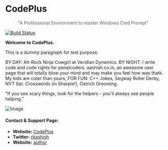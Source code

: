 CodePlus
========
> "A Professional Environment to master Windows Cmd Prompt"

[![Build Status](https://travis-ci.org/rbashish/CodePlus.svg?branch=master)](https://travis-ci.org/rbashish/CodePlus)

**Welcome to CodePlus.**

This is a dummy paragraph for test purpose.

BY DAY: Alt-Rock Ninja Cowgirl at Veridian Dynamics. BY NIGHT: I write code and code rights for penalcoders. aashish.co.in, an awesome user page that will totally blow your mind and may make you feel how was thatk. My kids are cuter than yours, FOR FUN: C++ Jokes, Segway Roller Derby, NYT Sat. Crosswords (in Sharpie!), Ostrich Grooming.

"If you see scary things, look for the helpers - you'll always see people helping."


![Image](https://m1.behance.net/rendition/modules/141766549/hd/ae254b25107a68ed78a26c81128d24ec.png)


#### Contact & Support Page:

* **Website:** [CodePlus](http://rbashish.github.io/CodePlus)
* **Twitter:** [rbashish](https://twitter.com/aashishlive)
* **Website:** [author](http://www.aashish.co.in)



